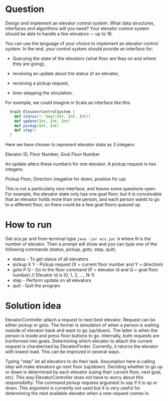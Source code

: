 # Question

Design and implement an elevator control system. What data structures,
interfaces and algorithms will you need? Your elevator control system should
be able to handle a few elevators -- up to 16.

You can use the language of your choice to implement an elevator control
system. In the end, your control system should provide an interface for:

  * Querying the state of the elevators (what floor are they on and where they
    are going),

  * receiving an update about the status of an elevator,

  * receiving a pickup request,

  * time-stepping the simulation.

For example, we could imagine in Scala an interface like this:
```scala
  trait ElevatorControlSystem {
    def status(): Seq[(Int, Int, Int)]
    def update(Int, Int, Int)
    def pickup(Int, Int)
    def step()
  }
```
Here we have chosen to represent elevator state as 3 integers:

  Elevator ID, Floor Number, Goal Floor Number

An update alters these numbers for one elevator. A pickup request is two
integers:

  Pickup Floor, Direction (negative for down, positive for up)

This is not a particularly nice interface, and leaves some questions open. For
example, the elevator state only has one goal floor; but it is conceivable
that an elevator holds more than one person, and each person wants to go to a
different floor, so there could be a few goal floors queued up.

# How to run

Get ecs.jar and from terminal type ```java -jar ecs.jar N``` where N is the number of elevator. Then a prompt will show and you can type one of the following commands (status, pickup, goto, step, quit).
* status - To get status of all elevators
* pickup X Y - Pickup request (X = current floor number and Y = direction)
* goto P Q - Go to the floor command (P = elevator id and Q = goal floor number) // Elevator id is (0, 1, 2, ..., N-1)
* step - Perform update on all elevators
* quit - Quit the program

# Solution idea

ElevatorController attach a request to next best elevator. Request can be either pickup or goto. The former is simulation of when a person is waiting outside of elevator bank and want to go (up/down). The latter is when the person is inside and press floor buttons to go. Internally, both requests are tranformed into goals. Determining which elevator to attach the current request is charaterized by ElevatorFinder. Currently, it returns the elevator with lowest load. This can be improved in several ways.

Typing "step" let all elevators to do their task. Assumption here is calling step will make elevators go next floor (up/down). Deciding whether to go up or down is determined by each elevator (using their current floor, next goal, etc). This way ElevatorController does not have to worry about this responsibility. The command pickup requires argument to say if it is up or down. This argument is currently not used but it is very useful for determining the next available elevator when a new request comes in.
